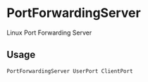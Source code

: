 # PortForwardingServer
Linux Port Forwarding Server
## Usage
    PortForwardingServer UserPort ClientPort
